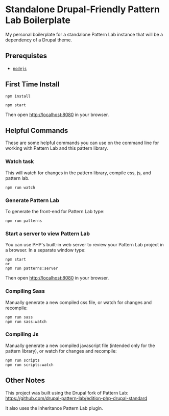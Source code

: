 # Standalone Drupal-Friendly Pattern Lab Boilerplate

My personal boilerplate for a standalone Pattern Lab instance that will be a dependency of a Drupal theme.

## Prerequistes

- [`nodejs`](https://nodejs.org)

## First Time Install

`npm install`

`npm start`

Then open [http://localhost:8080](http://localhost:8080) in your browser.

## Helpful Commands

These are some helpful commands you can use on the command line for working with Pattern Lab and this pattern library.

### Watch task

This will watch for changes in the pattern library, compile css, js, and pattern lab.

    npm run watch

### Generate Pattern Lab

To generate the front-end for Pattern Lab type:

    npm run patterns

### Start a server to view Pattern Lab

You can use PHP's built-in web server to review your Pattern Lab project in a browser. In a separate window type:

    npm start
    or
    npm run patterns:server

Then open [http://localhost:8080](http://localhost:8080) in your browser.

### Compiling Sass

Manually generate a new compiled css file, or watch for changes and recompile:

    npm run sass
    npm run sass:watch

### Compiling Js

Manually generate a new compiled javascript file (intended only for the pattern library), or watch for changes and recompile:

    npm run scripts
    npm run scripts:watch

## Other Notes

This project was built using the Drupal fork of Pattern Lab: https://github.com/drupal-pattern-lab/edition-php-drupal-standard

It also uses the inheritance Pattern Lab plugin.
